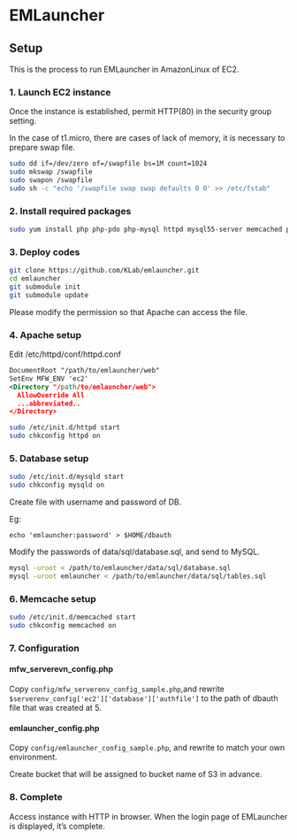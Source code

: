 EMLauncher
==========

## Setup

This is the process to run EMLauncher in AmazonLinux of EC2.

### 1. Launch EC2 instance

Once the instance is established, permit HTTP(80) in the security group setting.

In the case of t1.micro, there are cases of lack of memory, it is necessary to prepare swap file.
```BASH
sudo dd if=/dev/zero of=/swapfile bs=1M count=1024
sudo mkswap /swapfile
sudo swapon /swapfile
sudo sh -c "echo '/swapfile swap swap defaults 0 0' >> /etc/fstab"
```

### 2. Install required packages

```BASH
sudo yum install php php-pdo php-mysql httpd mysql55-server memcached php-pecl-memcache php-mbstring php-pecl-imagick git
```

### 3. Deploy codes

```BASH
git clone https://github.com/KLab/emlauncher.git
cd emlauncher
git submodule init
git submodule update
```
Please modify the permission so that Apache can access the file.

### 4. Apache setup

Edit /etc/httpd/conf/httpd.conf
```XML
DocumentRoot "/path/to/emlauncher/web"
SetEnv MFW_ENV 'ec2'
<Directory "/path/to/emlauncher/web">
  AllowOverride All
  ...abbreviated..
</Directory>
```

```BASH
sudo /etc/init.d/httpd start
sudo chkconfig httpd on
```


### 5. Database setup

```BASH
sudo /etc/init.d/mysqld start
sudo chkconfig mysqld on
```

Create file with username and password of DB.

Eg:
```
echo 'emlauncher:password' > $HOME/dbauth
```

Modify the passwords of data/sql/database.sql, and send to MySQL.
```BASH
mysql -uroot < /path/to/emlauncher/data/sql/database.sql
mysql -uroot emlauncher < /path/to/emlauncher/data/sql/tables.sql
```

### 6. Memcache setup

```BASH
sudo /etc/init.d/memcached start
sudo chkconfig memcached on
```

### 7. Configuration

#### mfw_serverevn_config.php
Copy ``config/mfw_serverenv_config_sample.php``,and rewrite
``$serverenv_config['ec2']['database']['authfile']`` to the path of dbauth file that was created at 5.

#### emlauncher_config.php
Copy ``config/emlauncher_config_sample.php``, and rewrite to match your own environment.

Create bucket that will be assigned to bucket name of S3 in advance. 

### 8. Complete

Access instance with HTTP in browser.
When the login page of EMLauncher is displayed, it’s complete.

